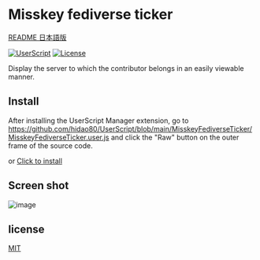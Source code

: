 # Misskey fediverse ticker

[README 日本語版](./README_ja.md)

[![UserScript](https://img.shields.io/badge/Framework-UserScript-blue.svg)](https://en.wikipedia.org/wiki/Userscript)
[![License](https://img.shields.io/github/license/hidao80/UserScript)](/LICENSE)

Display the server to which the contributor belongs in an easily viewable manner.

## Install

After installing the UserScript Manager extension, go to https://github.com/hidao80/UserScript/blob/main/MisskeyFediverseTicker/MisskeyFediverseTicker.user.js and click the "Raw" button on the outer frame of the source code.

or [Click to install](https://github.com/hidao80/UserScript/raw/main/MisskeyFediverseTicker/MisskeyFediverseTicker.user.js)

## Screen shot

![image](https://user-images.githubusercontent.com/8155294/179437257-a32ccfd3-c154-498a-8fa9-a3d9c6fa0a7d.png)

## license

[MIT](/LICENSE)
